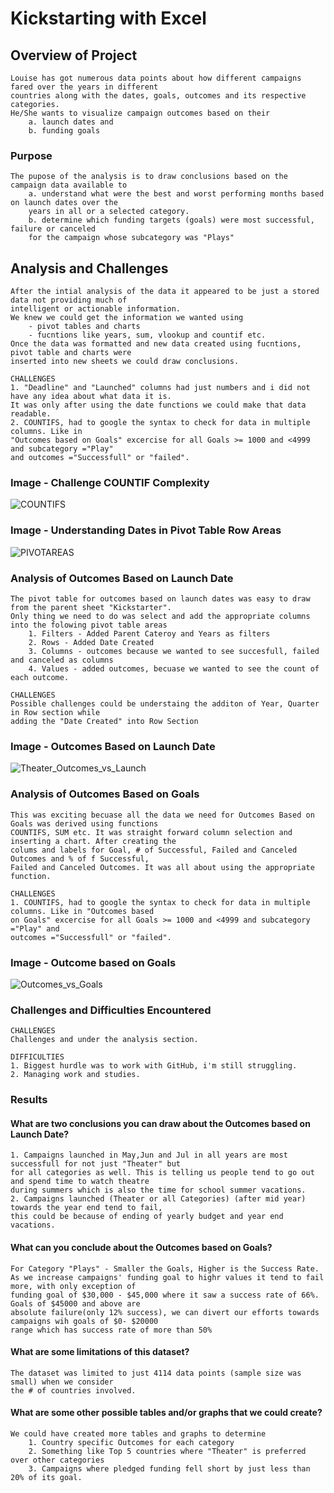 # Kickstarting with Excel

## Overview of Project

	Louise has got numerous data points about how different campaigns fared over the years in different 
	countries along with the dates, goals, outcomes and its respective categories. 
	He/She wants to visualize campaign outcomes based on their 
		a. launch dates and 
		b. funding goals

### Purpose

	The pupose of the analysis is to draw conclusions based on the campaign data available to 
		a. understand what were the best and worst performing months based on launch dates over the 
		years in all or a selected category.
		b. determine which funding targets (goals) were most successful, failure or canceled 
		for the campaign whose subcategory was "Plays" 

## Analysis and Challenges
	
	After the intial analysis of the data it appeared to be just a stored data not providing much of 
	intelligent or actionable information. 
	We knew we could get the information we wanted using 
		- pivot tables and charts
		- fucntions like years, sum, vlookup and countif etc.
	Once the data was formatted and new data created using fucntions, pivot table and charts were 
	inserted into new sheets we could draw conclusions.
	
	CHALLENGES
	1. "Deadline" and "Launched" columns had just numbers and i did not have any idea about what data it is.
	It was only after using the date functions we could make that data readable.
	2. COUNTIFS, had to google the syntax to check for data in multiple columns. Like in 
	"Outcomes based on Goals" excercise for all Goals >= 1000 and <4999 and subcategory ="Play" 
	and outcomes ="Successfull" or "failed".

### Image - Challenge COUNTIF Complexity 
![COUNTIFS](https://user-images.githubusercontent.com/98173091/152464471-42e87666-47d0-4e92-9fc7-10779d466cee.png)

### Image - Understanding Dates in Pivot Table Row Areas
![PIVOTAREAS](https://user-images.githubusercontent.com/98173091/152464601-34699487-0565-4667-9a07-73d7ee0221c6.png)


### Analysis of Outcomes Based on Launch Date

	The pivot table for outcomes based on launch dates was easy to draw from the parent sheet "Kickstarter". 
	Only thing we need to do was select and add the appropriate columns into the folowing pivot table areas
		1. Filters - Added Parent Cateroy and Years as filters
		2. Rows - Added Date Created
		3. Columns - outcomes because we wanted to see succesfull, failed and canceled as columns
		4. Values - added outcomes, becuase we wanted to see the count of each outcome.
	
	CHALLENGES
	Possible challenges could be understaing the additon of Year, Quarter in Row section while 
	adding the "Date Created" into Row Section	

### Image - Outcomes Based on Launch Date
![Theater_Outcomes_vs_Launch](https://user-images.githubusercontent.com/98173091/152464393-e8007763-2644-431e-8613-f9580d6b35d5.png)


### Analysis of Outcomes Based on Goals
	
	This was exciting becuase all the data we need for Outcomes Based on Goals was derived using functions
	COUNTIFS, SUM etc. It was straight forward column selection and inserting a chart. After creating the 
	colums and labels for Goal, # of Successful, Failed and Canceled Outcomes and % of f Successful, 
	Failed and Canceled Outcomes. It was all about using the appropriate function.
	
	CHALLENGES
	1. COUNTIFS, had to google the syntax to check for data in multiple columns. Like in "Outcomes based 
	on Goals" excercise for all Goals >= 1000 and <4999 and subcategory ="Play" and 
	outcomes ="Successfull" or "failed".
	
### Image - Outcome based on Goals
![Outcomes_vs_Goals](https://user-images.githubusercontent.com/98173091/152457665-ac4499f8-2567-4e9e-84f2-f252ad82c443.png)
	
### Challenges and Difficulties Encountered

	CHALLENGES
	Challenges and under the analysis section.
	
	DIFFICULTIES
	1. Biggest hurdle was to work with GitHub, i'm still struggling.
	2. Managing work and studies. 

### Results

#### What are two conclusions you can draw about the Outcomes based on Launch Date?

	1. Campaigns launched in May,Jun and Jul in all years are most successfull for not just "Theater" but 
	for all categories as well. This is telling us people tend to go out and spend time to watch theatre 
	during summers which is also the time for school summer vacations.
	2. Campaigns launched (Theater or all Categories) (after mid year) towards the year end tend to fail, 
	this could be because of ending of yearly budget and year end vacations.

#### What can you conclude about the Outcomes based on Goals?

	For Category "Plays" - Smaller the Goals, Higher is the Success Rate. 
	As we increase campaigns' funding goal to highr values it tend to fail more, with only exception of 
	funding goal of $30,000 - $45,000 where it saw a success rate of 66%. Goals of $45000 and above are 
	absolute failure(only 12% success), we can divert our efforts towards campaigns wih goals of $0- $20000 
	range which has success rate of more than 50% 
	
#### What are some limitations of this dataset?
	
	The dataset was limited to just 4114 data points (sample size was small) when we consider 
	the # of countries involved.

#### What are some other possible tables and/or graphs that we could create?
	
	We could have created more tables and graphs to determine 
		1. Country specific Outcomes for each category
		2. Something like Top 5 countries where "Theater" is preferred over other categories
		3. Campaigns where pledged funding fell short by just less than 20% of its goal.
		


